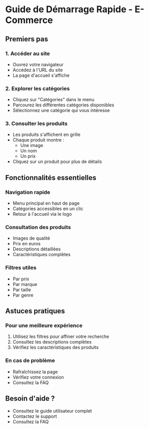 # Guide de Démarrage Rapide - E-Commerce

## Premiers pas

### 1. Accéder au site
- Ouvrez votre navigateur
- Accédez à l'URL du site
- La page d'accueil s'affiche

### 2. Explorer les catégories
- Cliquez sur "Catégories" dans le menu
- Parcourez les différentes catégories disponibles
- Sélectionnez une catégorie qui vous intéresse

### 3. Consulter les produits
- Les produits s'affichent en grille
- Chaque produit montre :
  - Une image
  - Un nom
  - Un prix
- Cliquez sur un produit pour plus de détails

## Fonctionnalités essentielles

### Navigation rapide
- Menu principal en haut de page
- Catégories accessibles en un clic
- Retour à l'accueil via le logo

### Consultation des produits
- Images de qualité
- Prix en euros
- Descriptions détaillées
- Caractéristiques complètes

### Filtres utiles
- Par prix
- Par marque
- Par taille
- Par genre

## Astuces pratiques

### Pour une meilleure expérience
1. Utilisez les filtres pour affiner votre recherche
2. Consultez les descriptions complètes
3. Vérifiez les caractéristiques des produits

### En cas de problème
- Rafraîchissez la page
- Vérifiez votre connexion
- Consultez la FAQ

## Besoin d'aide ?
- Consultez le guide utilisateur complet
- Contactez le support
- Consultez la FAQ 